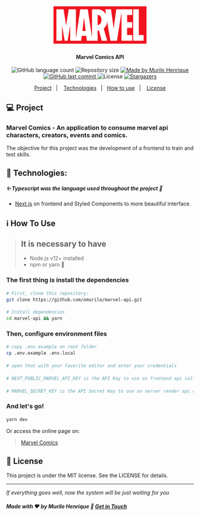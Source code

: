 
<h1 align="center">
    <img alt="marvel-api" title="Marvel API" src="public/marvel.svg" width="250px" />
</h1>

<h4 align="center">
	Marvel Comics API
</h4>
<p align="center">
  <img alt="GitHub language count" src="https://img.shields.io/github/languages/count/omurilo/marvel-api?color=%23007acc">

  <img alt="Repository size" src="https://img.shields.io/github/repo-size/omurilo/marvel-api">
	
  <a href="https://www.linkedin.com/in/omurilo/">
    <img alt="Made by Murilo Henrique" src="https://img.shields.io/badge/made%20by-Murilo Henrique-%23f7d353">
  </a>

  <a href="https://github.com/omurilo/marvel-api/commits/main">
    <img alt="GitHub last commit" src="https://img.shields.io/github/last-commit/omurilo/marvel-api?color=24292e">
  </a>

  <img alt="License" src="https://img.shields.io/badge/license-MIT-brightgreen">
   <a href="https://github.com/omurilo/marvel-api/stargazers">
    <img alt="Stargazers" src="https://img.shields.io/github/stars/omurilo/marvel-api?style=social">
  </a>
</p>

<p align="center">
  <a href="#-project">Project</a>&nbsp;&nbsp;&nbsp;|&nbsp;&nbsp;&nbsp;
  <a href="#rocket-Technologies">Technologies</a>&nbsp;&nbsp;&nbsp;|&nbsp;&nbsp;
  <a href="#information_source-how-to-use">How to use</a>&nbsp;&nbsp;&nbsp;|&nbsp;&nbsp;&nbsp;
  <a href="#-license">License</a>
</p>

## 💻 Project

### Marvel Comics - An application to consume marvel api characters, creators, events and comics.

The objective for this project was the development of a frontend to train and test skills.

## :rocket: Technologies:
##### :sparkles: Typescript was the language used throughout the project :revolving_hearts:

* [Next.js](https://nextjs.org) on frontend and Styled Components to more beautiful interface.

## :information_source: How To Use

> ## It is necessary to have
> - Node.js v12+ installed
> - npm or yarn :revolving_hearts:

### The first thing is install the dependencies

```bash
# First, clone this repository:
git clone https://github.com/omurilo/marvel-api.git

# Install dependencies
cd marvel-api && yarn
```

### Then, configure environment files

```bash
# copy .env.example on root folder
cp .env.example .env.local

# open that with your favorite editor and enter your credentials

# NEXT_PUBLIC_MARVEL_API_KEY is the API Key to use on frontend api calls

# MARVEL_SECRET_KEY is the API Secret Key to use on server render api calls
```

### And let's go!

```bash
yarn dev
```

Or access the online page on:
> [Marvel Comics](https://marvel-api-rose.vercel.app)

## 📝 License

This project is under the MIT license. See the LICENSE for details.

***

*If everything goes well, now the system will be just waiting for you*

##### Made with ♥ by Murilo Henrique 👋 [Get in Touch](https://www.linkedin.com/in/omurilo)
